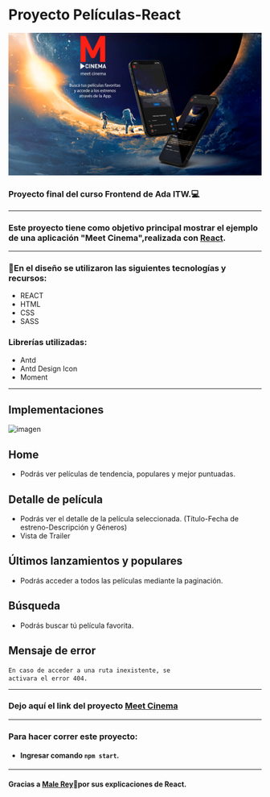 # Proyecto Películas-React

![imagen](/src/assets/elevator%20pitch.png)

### Proyecto final del curso Frontend de Ada ITW.💻
***
### Este proyecto tiene como objetivo principal mostrar el ejemplo de una aplicación "Meet Cinema",realizada con [React](https://es.reactjs.org/).
***
### 🎥En el diseño  se utilizaron las siguientes tecnologías y recursos:
- REACT
- HTML
- CSS
- SASS
### Librerías utilizadas:
- Antd
- Antd Design Icon
- Moment
***
## Implementaciones
![imagen](/src/assets/wireframes.png)

## Home
- Podrás ver películas  de tendencia, populares y mejor puntuadas.
## Detalle de película
- Podrás ver el detalle de la película seleccionada.
(Título-Fecha de estreno-Descripción y Géneros)
- Vista de Trailer
## Últimos lanzamientos y populares
- Podrás acceder a todos las películas mediante
la paginación.
## Búsqueda
- Podrás buscar tú película favorita.
## Mensaje de error
~~~
En caso de acceder a una ruta inexistente, se
activara el error 404.
~~~
*****
### Dejo aquí el link del proyecto [Meet Cinema](https://meetcinema.netlify.app/)

*****
### Para hacer correr este proyecto:

- #### Ingresar comando ```npm start```.

***
#### Gracias a [Male Rey](https://github.com/malerey)💜por sus explicaciones de React. 







